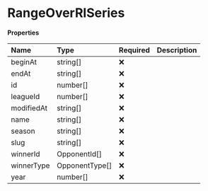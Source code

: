 # RangeOverRlSeries

**Properties**

| Name       | Type           | Required | Description |
| :--------- | :------------- | :------- | :---------- |
| beginAt    | string[]       | ❌       |             |
| endAt      | string[]       | ❌       |             |
| id         | number[]       | ❌       |             |
| leagueId   | number[]       | ❌       |             |
| modifiedAt | string[]       | ❌       |             |
| name       | string[]       | ❌       |             |
| season     | string[]       | ❌       |             |
| slug       | string[]       | ❌       |             |
| winnerId   | OpponentId[]   | ❌       |             |
| winnerType | OpponentType[] | ❌       |             |
| year       | number[]       | ❌       |             |
